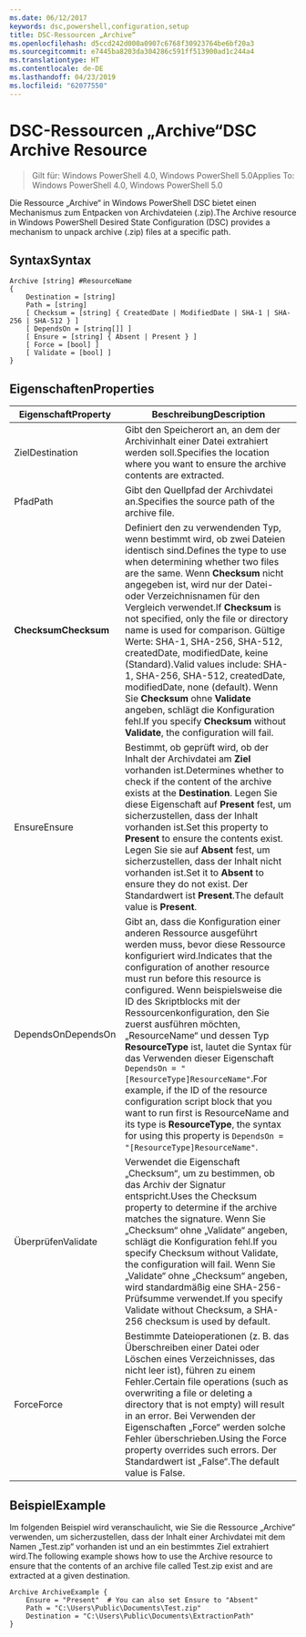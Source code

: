 ```yaml
---
ms.date: 06/12/2017
keywords: dsc,powershell,configuration,setup
title: DSC-Ressourcen „Archive“
ms.openlocfilehash: d5ccd242d000a0907c6768f30923764be6bf20a3
ms.sourcegitcommit: e7445ba8203da304286c591ff513900ad1c244a4
ms.translationtype: HT
ms.contentlocale: de-DE
ms.lasthandoff: 04/23/2019
ms.locfileid: "62077550"
---
```

# <a name="dsc-archive-resource"></a><span data-ttu-id="e651e-103">DSC-Ressourcen „Archive“</span><span class="sxs-lookup"><span data-stu-id="e651e-103">DSC Archive Resource</span></span>

> <span data-ttu-id="e651e-104">Gilt für: Windows PowerShell 4.0, Windows PowerShell 5.0</span><span class="sxs-lookup"><span data-stu-id="e651e-104">Applies To: Windows PowerShell 4.0, Windows PowerShell 5.0</span></span>

<span data-ttu-id="e651e-105">Die Ressource „Archive“ in Windows PowerShell DSC bietet einen Mechanismus zum Entpacken von Archivdateien (.zip).</span><span class="sxs-lookup"><span data-stu-id="e651e-105">The Archive resource in Windows PowerShell Desired State Configuration (DSC) provides a mechanism to unpack archive (.zip) files at a specific path.</span></span>

## <a name="syntax"></a><span data-ttu-id="e651e-106">Syntax</span><span class="sxs-lookup"><span data-stu-id="e651e-106">Syntax</span></span>
```MOF
Archive [string] #ResourceName
{
    Destination = [string]
    Path = [string]
    [ Checksum = [string] { CreatedDate | ModifiedDate | SHA-1 | SHA-256 | SHA-512 } ]
    [ DependsOn = [string[]] ]
    [ Ensure = [string] { Absent | Present } ]
    [ Force = [bool] ]
    [ Validate = [bool] ]
}
```

## <a name="properties"></a><span data-ttu-id="e651e-107">Eigenschaften</span><span class="sxs-lookup"><span data-stu-id="e651e-107">Properties</span></span>

|  <span data-ttu-id="e651e-108">Eigenschaft</span><span class="sxs-lookup"><span data-stu-id="e651e-108">Property</span></span>  |  <span data-ttu-id="e651e-109">Beschreibung</span><span class="sxs-lookup"><span data-stu-id="e651e-109">Description</span></span>   |
|---|---|
| <span data-ttu-id="e651e-110">Ziel</span><span class="sxs-lookup"><span data-stu-id="e651e-110">Destination</span></span>| <span data-ttu-id="e651e-111">Gibt den Speicherort an, an dem der Archivinhalt einer Datei extrahiert werden soll.</span><span class="sxs-lookup"><span data-stu-id="e651e-111">Specifies the location where you want to ensure the archive contents are extracted.</span></span>|
| <span data-ttu-id="e651e-112">Pfad</span><span class="sxs-lookup"><span data-stu-id="e651e-112">Path</span></span>| <span data-ttu-id="e651e-113">Gibt den Quellpfad der Archivdatei an.</span><span class="sxs-lookup"><span data-stu-id="e651e-113">Specifies the source path of the archive file.</span></span>|
| <span data-ttu-id="e651e-114">__Checksum__</span><span class="sxs-lookup"><span data-stu-id="e651e-114">__Checksum__</span></span>| <span data-ttu-id="e651e-115">Definiert den zu verwendenden Typ, wenn bestimmt wird, ob zwei Dateien identisch sind.</span><span class="sxs-lookup"><span data-stu-id="e651e-115">Defines the type to use when determining whether two files are the same.</span></span> <span data-ttu-id="e651e-116">Wenn __Checksum__ nicht angegeben ist, wird nur der Datei- oder Verzeichnisnamen für den Vergleich verwendet.</span><span class="sxs-lookup"><span data-stu-id="e651e-116">If __Checksum__ is not specified, only the file or directory name is used for comparison.</span></span> <span data-ttu-id="e651e-117">Gültige Werte: SHA-1, SHA-256, SHA-512, createdDate, modifiedDate, keine (Standard).</span><span class="sxs-lookup"><span data-stu-id="e651e-117">Valid values include: SHA-1, SHA-256, SHA-512, createdDate, modifiedDate, none (default).</span></span> <span data-ttu-id="e651e-118">Wenn Sie __Checksum__ ohne __Validate__ angeben, schlägt die Konfiguration fehl.</span><span class="sxs-lookup"><span data-stu-id="e651e-118">If you specify __Checksum__ without __Validate__, the configuration will fail.</span></span>|
| <span data-ttu-id="e651e-119">Ensure</span><span class="sxs-lookup"><span data-stu-id="e651e-119">Ensure</span></span>| <span data-ttu-id="e651e-120">Bestimmt, ob geprüft wird, ob der Inhalt der Archivdatei am __Ziel__ vorhanden ist.</span><span class="sxs-lookup"><span data-stu-id="e651e-120">Determines whether to check if the content of the archive exists at the __Destination__.</span></span> <span data-ttu-id="e651e-121">Legen Sie diese Eigenschaft auf __Present__ fest, um sicherzustellen, dass der Inhalt vorhanden ist.</span><span class="sxs-lookup"><span data-stu-id="e651e-121">Set this property to __Present__ to ensure the contents exist.</span></span> <span data-ttu-id="e651e-122">Legen Sie sie auf __Absent__ fest, um sicherzustellen, dass der Inhalt nicht vorhanden ist.</span><span class="sxs-lookup"><span data-stu-id="e651e-122">Set it to __Absent__ to ensure they do not exist.</span></span> <span data-ttu-id="e651e-123">Der Standardwert ist __Present__.</span><span class="sxs-lookup"><span data-stu-id="e651e-123">The default value is __Present__.</span></span>|
| <span data-ttu-id="e651e-124">DependsOn</span><span class="sxs-lookup"><span data-stu-id="e651e-124">DependsOn</span></span> | <span data-ttu-id="e651e-125">Gibt an, dass die Konfiguration einer anderen Ressource ausgeführt werden muss, bevor diese Ressource konfiguriert wird.</span><span class="sxs-lookup"><span data-stu-id="e651e-125">Indicates that the configuration of another resource must run before this resource is configured.</span></span> <span data-ttu-id="e651e-126">Wenn beispielsweise die ID des Skriptblocks mit der Ressourcenkonfiguration, den Sie zuerst ausführen möchten, „ResourceName“ und dessen Typ __ResourceType__ ist, lautet die Syntax für das Verwenden dieser Eigenschaft `DependsOn = "[ResourceType]ResourceName"`.</span><span class="sxs-lookup"><span data-stu-id="e651e-126">For example, if the ID of the resource configuration script block that you want to run first is ResourceName and its type is __ResourceType__, the syntax for using this property is `DependsOn = "[ResourceType]ResourceName"`.</span></span>|
| <span data-ttu-id="e651e-127">Überprüfen</span><span class="sxs-lookup"><span data-stu-id="e651e-127">Validate</span></span>| <span data-ttu-id="e651e-128">Verwendet die Eigenschaft „Checksum“, um zu bestimmen, ob das Archiv der Signatur entspricht.</span><span class="sxs-lookup"><span data-stu-id="e651e-128">Uses the Checksum property to determine if the archive matches the signature.</span></span> <span data-ttu-id="e651e-129">Wenn Sie „Checksum“ ohne „Validate“ angeben, schlägt die Konfiguration fehl.</span><span class="sxs-lookup"><span data-stu-id="e651e-129">If you specify Checksum without Validate, the configuration will fail.</span></span> <span data-ttu-id="e651e-130">Wenn Sie „Validate“ ohne „Checksum“ angeben, wird standardmäßig eine SHA-256-Prüfsumme verwendet.</span><span class="sxs-lookup"><span data-stu-id="e651e-130">If you specify Validate without Checksum, a SHA-256 checksum is used by default.</span></span>|
| <span data-ttu-id="e651e-131">Force</span><span class="sxs-lookup"><span data-stu-id="e651e-131">Force</span></span>| <span data-ttu-id="e651e-132">Bestimmte Dateioperationen (z. B. das Überschreiben einer Datei oder Löschen eines Verzeichnisses, das nicht leer ist), führen zu einem Fehler.</span><span class="sxs-lookup"><span data-stu-id="e651e-132">Certain file operations (such as overwriting a file or deleting a directory that is not empty) will result in an error.</span></span> <span data-ttu-id="e651e-133">Bei Verwenden der Eigenschaften „Force“ werden solche Fehler überschrieben.</span><span class="sxs-lookup"><span data-stu-id="e651e-133">Using the Force property overrides such errors.</span></span> <span data-ttu-id="e651e-134">Der Standardwert ist „False“.</span><span class="sxs-lookup"><span data-stu-id="e651e-134">The default value is False.</span></span>|

## <a name="example"></a><span data-ttu-id="e651e-135">Beispiel</span><span class="sxs-lookup"><span data-stu-id="e651e-135">Example</span></span>

<span data-ttu-id="e651e-136">Im folgenden Beispiel wird veranschaulicht, wie Sie die Ressource „Archive“ verwenden, um sicherzustellen, dass der Inhalt einer Archivdatei mit dem Namen „Test.zip“ vorhanden ist und an ein bestimmtes Ziel extrahiert wird.</span><span class="sxs-lookup"><span data-stu-id="e651e-136">The following example shows how to use the Archive resource to ensure that the contents of an archive file called Test.zip exist and are extracted at a given destination.</span></span>

```
Archive ArchiveExample {
    Ensure = "Present"  # You can also set Ensure to "Absent"
    Path = "C:\Users\Public\Documents\Test.zip"
    Destination = "C:\Users\Public\Documents\ExtractionPath"
}
```
